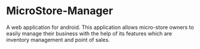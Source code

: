 # MicroStore-Manager
A web application for android. This application allows micro-store owners to easily manage their business with the help of its features which are inventory management and point of sales.

